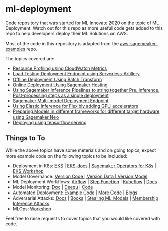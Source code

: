 # ml-deployment

Code repository that was started for ML Innovate 2020 on the topic of ML Deployment. Watch out for this repo as more useful code gets added to this repo to help developers deploy their ML Solutions on AWS.

Most of the code in this repository is adapted from the [aws-sagemeaker-examples](https://github.com/awslabs/amazon-sagemaker-examples) repo.

The topics covered are:

- [Resource Profiling using CloudWatch Metrics](resource-profiling)
- [Load Testing Deployment Endpoint using Serverless-Artillery](loadTesting)
- [Offline Deployment Using Batch Transform](batch-transform)
- [Online Deployment Using Sagemaker Hosting](hosting)
- [Using Sagemaker Inference Pipelines to string together Pre, Inference, Post-processing steps as a single deployment](inference-pipelines)
- [Sagemaker Multi-model Deployment Endpoint](multi-model)
- [Using Elastic Inference for Flexibly adding GPU accelerators](elastic-inference)
- [Preparing Models in different frameworks for different target hardware using Sagemaker Neo](neo)
- [Deploying using tensorflow serving](tf-serving)


## Things to To

While the above topics have some meterials and on going topics, expect more example code on the following topics to be included:

- Deployment in K8s: [EKS](https://docs.aws.amazon.com/eks/latest/userguide/getting-started.html) | [EKS-docs](https://github.com/awsdocs/amazon-eks-user-guide/blob/master/doc_source/doc-history.md) | [Sagemaker Operators for K8s](https://github.com/aws/amazon-sagemaker-operator-for-k8s) | [EKS Workshop](https://eksworkshop.com/)
- Model Governance: [Version Code | Version Data | Version Model](https://d1.awsstatic.com/whitepapers/Deep_Learning_on_AWS.pdf)
- ML Deployment Workflows: [Airflow](https://sagemaker.readthedocs.io/en/stable/using_workflow.html) | [Step Function](https://github.com/awslabs/amazon-sagemaker-examples/tree/master/step-functions-data-science-sdk) | [Kubeflow](https://github.com/kubeflow/pipelines/tree/master/components/aws/sagemaker) | [Docs](https://d1.awsstatic.com/whitepapers/Deep_Learning_on_AWS.pdf)
- Model Monitoring: [Doc](https://docs.aws.amazon.com/sagemaker/latest/dg/model-monitor.html) | [Deequ](https://github.com/awslabs/deequ) | [Code](https://github.com/awslabs/amazon-sagemaker-examples/tree/master/sagemaker_model_monitor)
- Automated Deployment: [Example Code](https://github.com/aws-samples/amazon-sagemaker-custom-object-detection/blob/master/sam-template.yaml) | [More Code](https://github.com/aws-samples/amazon-sagemaker-to-aws-lambda-pipeline-blogpost/) | [Blogs](https://aws.amazon.com/blogs/machine-learning/automated-and-continuous-deployment-of-amazon-sagemaker-models-with-aws-step-functions/)
- Adversarial Attacks: [Docs](https://openai.com/blog/adversarial-example-research/) | [Books](https://www.amazon.com/Strengthening-Deep-Neural-Networks-Susceptible/dp/1492044954) | [Stealing ML Models](https://www.usenix.org/system/files/conference/usenixsecurity16/sec16_paper_tramer.pdf) | [Membership Inference Attacks](https://github.com/spring-epfl/mia)
- MLOps: [Workshop](https://github.com/awslabs/amazon-sagemaker-mlops-workshop)

Feel free to raise requests to cover topics that you would like covered with code.



